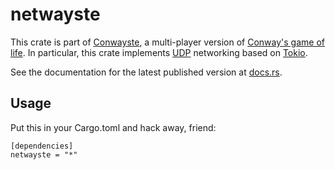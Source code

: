 netwayste
=========

This crate is part of [Conwayste](https://github.com/conwayste/conwayste), a multi-player version of [Conway's game of life](https://en.wikipedia.org/wiki/Conway%27s_Game_of_Life). In particular, this crate implements [UDP](https://en.wikipedia.org/wiki/User_Datagram_Protocol) networking based on [Tokio](https://tokio.rs/).

See the documentation for the latest published version at [docs.rs](https://docs.rs/netwayste/latest/netwayste/).

## Usage

Put this in your Cargo.toml and hack away, friend:

```
[dependencies]
netwayste = "*"
```
